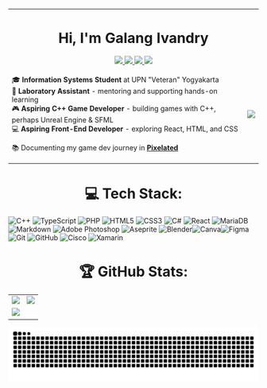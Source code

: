 <table>
    <tr>
    <td style="text-align: center;" colspan="2">
        <h1> Hi, I'm Galang Ivandry </h1>
        <div align="center">
            <a href="https://instagram.com/ivandrypage">
                <img src="https://img.shields.io/badge/Instagram-%23E4405F.svg?logo=Instagram&logoColor=white"/>
            </a>
            <a href="https://linkedin.com/in/ivandrypage">
                <img src="https://img.shields.io/badge/LinkedIn-%230077B5.svg?logo=linkedin&logoColor=white"/> 
            </a>
            <a href="https://x.com/ivandrypage">
                <img src="https://img.shields.io/badge/X-black.svg?logo=X&logoColor=white"/>
            </a>
            <a href="https://buymeacoffee.com/ivandrypage">
                <img src="https://img.shields.io/badge/Buy%20Me%20a%20Coffee-ffdd00?logo=buy-me-a-coffee&logoColor=black"/>
            </a>
        </div>
    </td>
    </tr>
    <tr>
        <td>
            <p>
                🎓 <b>Information Systems Student</b> at UPN "Veteran" Yogyakarta<br>
                🧪 <b>Laboratory Assistant</b> - mentoring and supporting hands-on learning<br>
                🎮 <b>Aspiring C++ Game Developer</b> - building games with C++, perhaps Unreal Engine & SFML<br>
                💻 <b>Aspiring Front-End Developer</b> - exploring React, HTML, and CSS<br>
            </p>
            <p>
                📚 Documenting my game dev journey in <strong><a href="https://github.com/IvandryPage/pixelated">Pixelated</a></strong>
            </p>
        </td>
        <td>
            <img src="https://quotes-github-readme.vercel.app/api?quote=Everything+Vows+Aspire,+Desire+Ablaze.+Ad+Maiora+Natus+Sum&type=horverticalizontal&theme=radical&author=Ivandry"/>
        </td>
    </tr>
</table>

<h1 align="center"> 💻 Tech Stack: </h1>

![C++](https://img.shields.io/badge/c++-%2300599C.svg?style=for-the-badge&logo=c%2B%2B&logoColor=white) ![TypeScript](https://img.shields.io/badge/typescript-%23007ACC.svg?style=for-the-badge&logo=typescript&logoColor=white) ![PHP](https://img.shields.io/badge/php-%23777BB4.svg?style=for-the-badge&logo=php&logoColor=white) ![HTML5](https://img.shields.io/badge/html5-%23E34F26.svg?style=for-the-badge&logo=html5&logoColor=white) ![CSS3](https://img.shields.io/badge/css3-%231572B6.svg?style=for-the-badge&logo=css3&logoColor=white) ![C#](https://img.shields.io/badge/c%23-%23239120.svg?style=for-the-badge&logo=csharp&logoColor=white)
![React](https://img.shields.io/badge/react-%2320232a.svg?style=for-the-badge&logo=react&logoColor=%2361DAFB) ![MariaDB](https://img.shields.io/badge/MariaDB-003545?style=for-the-badge&logo=mariadb&logoColor=white)
![Markdown](https://img.shields.io/badge/markdown-%23000000.svg?style=for-the-badge&logo=markdown&logoColor=white) ![Adobe Photoshop](https://img.shields.io/badge/adobe%20photoshop-%2331A8FF.svg?style=for-the-badge&logo=adobe%20photoshop&logoColor=white) ![Aseprite](https://img.shields.io/badge/Aseprite-FFFFFF?style=for-the-badge&logo=Aseprite&logoColor=#7D929E) ![Blender](https://img.shields.io/badge/blender-%23F5792A.svg?style=for-the-badge&logo=blender&logoColor=white)![Canva](https://img.shields.io/badge/Canva-%2300C4CC.svg?style=for-the-badge&logo=Canva&logoColor=white)![Figma](https://img.shields.io/badge/figma-%23F24E1E.svg?style=for-the-badge&logo=figma&logoColor=white)
![Git](https://img.shields.io/badge/git-%23F05033.svg?style=for-the-badge&logo=git&logoColor=white) ![GitHub](https://img.shields.io/badge/github-%23121011.svg?style=for-the-badge&logo=github&logoColor=white) ![Cisco](https://img.shields.io/badge/cisco-%23049fd9.svg?style=for-the-badge&logo=cisco&logoColor=black) ![Xamarin](https://img.shields.io/badge/Xamarin-3199DC?style=for-the-badge&logo=xamarin&logoColor=white)

<div align="center">
  <h1>🏆 GitHub Stats: </h1>
  <table align="center">
    <tr>
      <td>
        <img src="https://nirzak-streak-stats.vercel.app/?user=IvandryPage&theme=radical&hide_border=false"/>
      </td>
      <td>
        <img src="https://github-readme-stats.vercel.app/api/top-langs/?username=IvandryPage&theme=radical&hide_border=false&include_all_commits=false&count_private=false&layout=compact" />
      </td>
    </tr>
    <tr>
        <td  colspan="2">
            <img src="https://github-profile-trophy.vercel.app/?username=IvandryPage&theme=radical&no-frame=true&no-bg=false&margin-w=4"/>
        </td>
    </tr>
  </table>
</div>

<img src="https://raw.githubusercontent.com/Ivandrypage/Ivandrypage/output/snake.svg" alt="Snake" />
